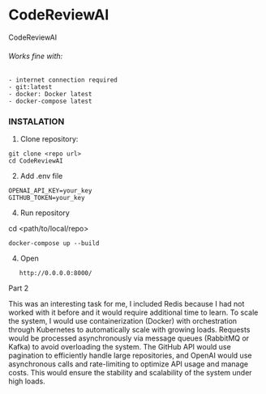 # CodeReviewAI
CodeReviewAI
###### Works fine with:

    - internet connection required
    - git:latest
    - docker: Docker latest
    - docker-compose latest

### INSTALATION

1. Clone repository:

```
git clone <repo url>
cd CodeReviewAI
```

2. Add .env file
```
OPENAI_API_KEY=your_key
GITHUB_TOKEN=your_key
```
4. Run repository

cd <path/to/local/repo>
```
docker-compose up --build
```

4. Open
```
   http://0.0.0.0:8000/
```
Part 2

This was an interesting task for me, I included Redis because I had not worked with it before and it would require additional time to learn. 
To scale the system, I would use containerization (Docker) with orchestration through Kubernetes to automatically scale with growing loads.
Requests would be processed asynchronously via message queues (RabbitMQ or Kafka) to avoid overloading the system. 
The GitHub API would use pagination to efficiently handle large repositories, and OpenAI would use asynchronous calls and rate-limiting 
to optimize API usage and manage costs. This would ensure the stability and scalability of the system under high loads.
